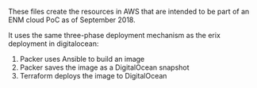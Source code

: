 These files create the resources in AWS that are intended to be part of an ENM
cloud PoC as of September 2018.

It uses the same three-phase deployment mechanism as the erix deployment in
digitalocean:

1. Packer uses Ansible to build an image
2. Packer saves the image as a DigitalOcean snapshot
3. Terraform deploys the image to DigitalOcean


